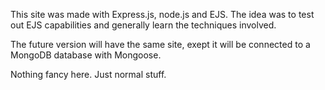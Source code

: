 This site was made with Express.js, node.js and EJS. The idea was to test out EJS capabilities and generally learn the techniques involved. 

The future version will have the same site, exept it will be connected to a MongoDB database with Mongoose. 

Nothing fancy here. Just normal stuff. 
